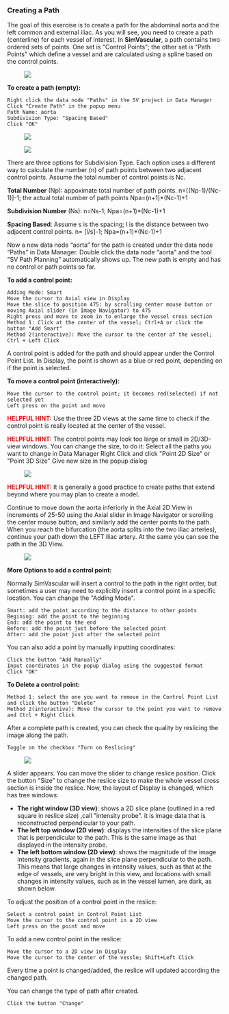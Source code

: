 ### Creating a Path

The goal of this exercise is to create a path for the abdominal aorta and the left common and external iliac. As you will see, you need to create a path (centerline) for each vessel of interest. In **SimVascular**, a path contains two ordered sets of points. One set is "Control Points"; the other set is "Path Points" which define a vessel and are calculated using a spline based on the control points.

<figure>
  <img class="svImg svImgMd"  src="/documentation/modeling/imgs/path_planning/pathdefinition.png"> 
  <figcaption class="svCaption" ></figcaption>
</figure>

**To create a path (empty):**

    Right click the data node "Paths" in the SV project in Data Manager
    Click "Create Path" in the popup menu
    Path Name: aorta
    Subdivision Type: "Spacing Based"
    Click "OK"

<figure>
  <img class="svImg svImgSm"  src="/documentation/modeling/imgs/path_planning/createemptypath.png"> 
  <figcaption class="svCaption" ></figcaption>
</figure>

<figure>
  <img class="svImg svImgSm"  src="/documentation/modeling/imgs/path_planning/createpathdialog.png"> 
  <figcaption class="svCaption" ></figcaption>
</figure>

There are three options for Subdivision Type. Each option uses a different way to calculate the number (n) of path points between two adjacent control points. Assume the total number of control points is Nc.

**Total Number** (Np): appoximate total number of path points. n=[(Np-1)/(Nc-1)]-1; the actual total number of path points Npa=(n+1)\*(Nc-1)+1 <br>

**Subdivision Number** (Ns): n=Ns-1; Npa=(n+1)\*(Nc-1)+1 <br>

**Spacing Based**: Assume s is the spacing; l is the distance between two adjacent control points. n= [l/s]-1; Npa=(n+1)\*(Nc-1)+1

Now a new data node “aorta” for the path is created under the data node “Paths” in Data Manager. Double click the data node “aorta" and the tool "SV Path Planning” automatically shows up. The new path is empty and has no control or path points so far.

**To add a control point:**

    Adding Mode: Smart
    Move the cursor to Axial view in Display
    Move the slice to position 475: by scrolling center mouse button or moving Axial slider (in Image Navigator) to 475
    Right press and move to zoom in to enlarge the vessel cross section
    Method 1: Click at the center of the vessel; Ctrl+A or click the button "Add Smart"
    Method 2(interactive): Move the cursor to the center of the vessel; Ctrl + Left Click

A control point is added for the path and should appear under the Control Point List. In Display, the point is shown as a blue or red point, depending on if the point is selected.

**To move a control point (interactively):**

    Move the cursor to the control point; it becomes red(selected) if not selected yet
    Left press on the point and move

<font color="red">**HELPFUL HINT:** </font> Use the three 2D views at the same time to check if the control point is really located at the center of the vessel.

<font color="red">**HELPFUL HINT:** </font> The control points may look too large or small in 2D/3D-view windows. You can change the size, to do it:
Select all the paths you want to change in Data Manager
Right Click and click "Point 2D Size" or "Point 3D Size"
Give new size in the popup dialog

<figure>
  <img class="svImg svImgXl"  src="/documentation/modeling/imgs/path_planning/addpoint.png"> 
  <figcaption class="svCaption" ></figcaption>
</figure>

<font color="red">**HELPFUL HINT:** </font> It is generally a good practice to create paths that extend beyond where you may plan to create a model.

Continue to move down the aorta inferiorly in the Axial 2D View in increments of 25-50 using the Axial slider in Image Navigator or scrolling the center mouse button, and similarly add the center points to the path. When you reach the bifurcation (the aorta splits into the two iliac arteries), continue your path down the LEFT iliac artery. At the same you can see the path in the 3D View.

<figure>
  <img class="svImg svImgXl"  src="/documentation/modeling/imgs/path_planning/addpoint2.png"> 
  <figcaption class="svCaption" ></figcaption>
</figure>

**More Options to add a control point:**

Normally SimVascular will insert a control to the path in the right order, but sometimes a user may need to explicitly insert a control point in a specific location. You can change the "Adding Mode".

    Smart: add the point according to the distance to other points
    Begining: add the point to the beginning
    End: add the point to the end
    Before: add the point just before the selected point
    After: add the point just after the selected point

You can also add a point by manually inputting coordinates:

    Click the button "Add Manually"
    Input coordinates in the popup dialog using the suggested format
    Click "OK"

**To Delete a control point:**

    Method 1: select the one you want to remove in the Control Point List and click the button "Delete"
    Method 2(interactive): Move the cursor to the point you want to remove and Ctrl + Right Click

After a complete path is created, you can check the quality by reslicing the image along the path.

    Toggle on the checkbox "Turn on Reslicing"

<figure>
  <img class="svImg svImgXl"  src="/documentation/modeling/imgs/path_planning/pathreslicing.png"> 
  <figcaption class="svCaption" ></figcaption>
</figure>

A slider appears. You can move the slider to change reslice position. Click the button "Size" to change the reslice size to make the whole vessel cross section is inside the reslice. Now, the layout of Display is changed, which has tree windows:

- **The right window (3D view)**: shows a 2D slice plane (outlined in a red square in reslice size) ,call "intensity probe". it is image data that is reconstructed perpendicular to your path.
- **The left top window (2D view)**: displays the intensities of the slice plane that is perpendicular to the path. This is the same image as that displayed in the intensity probe.
- **The left bottom window (2D view)**: shows the magnitude of the image intensity gradients, again in the slice plane perpendicular to the path. This means that large changes in intensity values, such as that at the edge of vessels, are very bright in this view, and locations with small changes in intensity values, such as in the vessel lumen, are dark, as shown below.

To adjust the position of a control point in the reslice:

    Select a control point in Control Point List
    Move the cursor to the control point in a 2D view
    Left press on the point and move

To add a new control point in the reslice:

    Move the cursor to a 2D view in Display
    Move the cursor to the center of the vessle; Shift+Left Click

Every time a point is changed/added, the reslice will updated according the changed path.

You can change the type of path after created.

    Click the button "Change"
